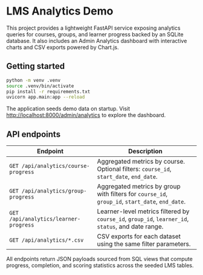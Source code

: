 # LMS Analytics Demo

This project provides a lightweight FastAPI service exposing analytics queries for courses, groups, and learner progress backed by an SQLite database. It also includes an Admin Analytics dashboard with interactive charts and CSV exports powered by Chart.js.

## Getting started

```bash
python -m venv .venv
source .venv/bin/activate
pip install -r requirements.txt
uvicorn app.main:app --reload
```

The application seeds demo data on startup. Visit [http://localhost:8000/admin/analytics](http://localhost:8000/admin/analytics) to explore the dashboard.

## API endpoints

| Endpoint | Description |
| --- | --- |
| `GET /api/analytics/course-progress` | Aggregated metrics by course. Optional filters: `course_id`, `start_date`, `end_date`. |
| `GET /api/analytics/group-progress` | Aggregated metrics by group with filters for `course_id`, `group_id`, `start_date`, `end_date`. |
| `GET /api/analytics/learner-progress` | Learner-level metrics filtered by `course_id`, `group_id`, `learner_id`, `status`, and date range. |
| `GET /api/analytics/*.csv` | CSV exports for each dataset using the same filter parameters. |

All endpoints return JSON payloads sourced from SQL views that compute progress, completion, and scoring statistics across the seeded LMS tables.

